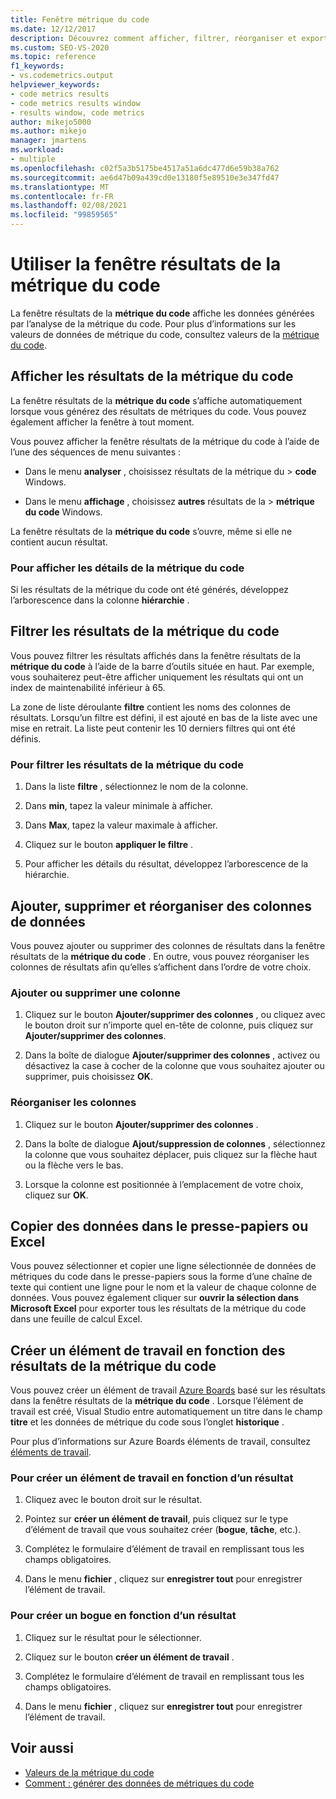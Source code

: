 ```yaml
---
title: Fenêtre métrique du code
ms.date: 12/12/2017
description: Découvrez comment afficher, filtrer, réorganiser et exporter des données d’analyse de métriques Visual Studio code. Consultez Comment créer des éléments de travail en fonction des résultats de la métrique du code.
ms.custom: SEO-VS-2020
ms.topic: reference
f1_keywords:
- vs.codemetrics.output
helpviewer_keywords:
- code metrics results
- code metrics results window
- results window, code metrics
author: mikejo5000
ms.author: mikejo
manager: jmartens
ms.workload:
- multiple
ms.openlocfilehash: c02f5a3b5175be4517a51a6dc477d6e59b38a762
ms.sourcegitcommit: ae6d47b09a439cd0e13180f5e89510e3e347fd47
ms.translationtype: MT
ms.contentlocale: fr-FR
ms.lasthandoff: 02/08/2021
ms.locfileid: "99859565"
---
```

# <a name="use-the-code-metrics-results-window"></a>Utiliser la fenêtre résultats de la métrique du code

La fenêtre résultats de la **métrique du code** affiche les données générées par l’analyse de la métrique du code. Pour plus d’informations sur les valeurs de données de métrique du code, consultez valeurs de la [métrique du code](../code-quality/code-metrics-values.md).

## <a name="display-code-metrics-results"></a>Afficher les résultats de la métrique du code

La fenêtre résultats de la **métrique du code** s’affiche automatiquement lorsque vous générez des résultats de métriques du code. Vous pouvez également afficher la fenêtre à tout moment.

Vous pouvez afficher la fenêtre résultats de la métrique du code à l’aide de l’une des séquences de menu suivantes :

- Dans le menu **analyser** , choisissez résultats de la métrique du   >  **code** Windows.

- Dans le menu **affichage** , choisissez **autres** résultats de la  >  **métrique du code** Windows.

La fenêtre résultats de la **métrique du code** s’ouvre, même si elle ne contient aucun résultat.

### <a name="to-view-code-metrics-details"></a>Pour afficher les détails de la métrique du code

Si les résultats de la métrique du code ont été générés, développez l’arborescence dans la colonne **hiérarchie** .

## <a name="filter-code-metrics-results"></a>Filtrer les résultats de la métrique du code

Vous pouvez filtrer les résultats affichés dans la fenêtre résultats de la **métrique du code** à l’aide de la barre d’outils située en haut. Par exemple, vous souhaiterez peut-être afficher uniquement les résultats qui ont un index de maintenabilité inférieur à 65.

La zone de liste déroulante **filtre** contient les noms des colonnes de résultats. Lorsqu’un filtre est défini, il est ajouté en bas de la liste avec une mise en retrait. La liste peut contenir les 10 derniers filtres qui ont été définis.

### <a name="to-filter-the-code-metrics-results"></a>Pour filtrer les résultats de la métrique du code

1. Dans la liste **filtre** , sélectionnez le nom de la colonne.

2. Dans **min**, tapez la valeur minimale à afficher.

3. Dans **Max**, tapez la valeur maximale à afficher.

4. Cliquez sur le bouton **appliquer le filtre** .

5. Pour afficher les détails du résultat, développez l’arborescence de la hiérarchie.

## <a name="add-remove-and-rearrange-data-columns"></a>Ajouter, supprimer et réorganiser des colonnes de données

Vous pouvez ajouter ou supprimer des colonnes de résultats dans la fenêtre résultats de la **métrique du code** . En outre, vous pouvez réorganiser les colonnes de résultats afin qu’elles s’affichent dans l’ordre de votre choix.

### <a name="add-or-remove-a-column"></a>Ajouter ou supprimer une colonne

1. Cliquez sur le bouton **Ajouter/supprimer des colonnes** , ou cliquez avec le bouton droit sur n’importe quel en-tête de colonne, puis cliquez sur **Ajouter/supprimer des colonnes**.

1. Dans la boîte de dialogue **Ajouter/supprimer des colonnes** , activez ou désactivez la case à cocher de la colonne que vous souhaitez ajouter ou supprimer, puis choisissez **OK**.

### <a name="rearrange-columns"></a>Réorganiser les colonnes

1. Cliquez sur le bouton **Ajouter/supprimer des colonnes** .

1. Dans la boîte de dialogue **Ajout/suppression de colonnes** , sélectionnez la colonne que vous souhaitez déplacer, puis cliquez sur la flèche haut ou la flèche vers le bas.

1. Lorsque la colonne est positionnée à l’emplacement de votre choix, cliquez sur **OK**.

## <a name="copy-data-to-the-clipboard-or-excel"></a>Copier des données dans le presse-papiers ou Excel

Vous pouvez sélectionner et copier une ligne sélectionnée de données de métriques du code dans le presse-papiers sous la forme d’une chaîne de texte qui contient une ligne pour le nom et la valeur de chaque colonne de données. Vous pouvez également cliquer sur **ouvrir la sélection dans Microsoft Excel** pour exporter tous les résultats de la métrique du code dans une feuille de calcul Excel.

## <a name="create-a-work-item-based-on-code-metric-results"></a>Créer un élément de travail en fonction des résultats de la métrique du code

Vous pouvez créer un élément de travail [Azure Boards](/azure/devops/boards/index?view=vsts&preserve-view=true) basé sur les résultats dans la fenêtre résultats de la **métrique du code** . Lorsque l’élément de travail est créé, Visual Studio entre automatiquement un titre dans le champ **titre** et les données de métrique du code sous l’onglet **historique** .

Pour plus d’informations sur Azure Boards éléments de travail, consultez [éléments de travail](/azure/devops/boards/work-items/index?view=vsts&preserve-view=true).

### <a name="to-create-a-work-item-based-on-a-result"></a>Pour créer un élément de travail en fonction d’un résultat

1. Cliquez avec le bouton droit sur le résultat.

2. Pointez sur **créer un élément de travail**, puis cliquez sur le type d’élément de travail que vous souhaitez créer (**bogue**, **tâche**, etc.).

3. Complétez le formulaire d’élément de travail en remplissant tous les champs obligatoires.

4. Dans le menu **fichier** , cliquez sur **enregistrer tout** pour enregistrer l’élément de travail.

### <a name="to-create-a-bug-based-on-a-result"></a>Pour créer un bogue en fonction d’un résultat

1. Cliquez sur le résultat pour le sélectionner.

2. Cliquez sur le bouton **créer un élément de travail** .

3. Complétez le formulaire d’élément de travail en remplissant tous les champs obligatoires.

4. Dans le menu **fichier** , cliquez sur **enregistrer tout** pour enregistrer l’élément de travail.

## <a name="see-also"></a>Voir aussi

- [Valeurs de la métrique du code](../code-quality/code-metrics-values.md)
- [Comment : générer des données de métriques du code](../code-quality/how-to-generate-code-metrics-data.md)

